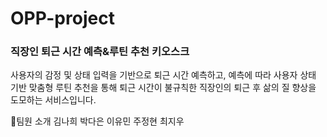 # OPP-project

### 직장인 퇴근 시간 예측&루틴 추천 키오스크
사용자의 감정 및 상태 입력을 기반으로 퇴근 시간 예측하고, 예측에 따라 사용자 상태 기반 맞춤형 루틴 추천을 통해 퇴근 시간이 불규칙한 직장인의 퇴근 후 삶의 질 향상을 도모하는 서비스입니다. 

👥팀원 소개
김나희
박다은
이유민
주정현
최지우

